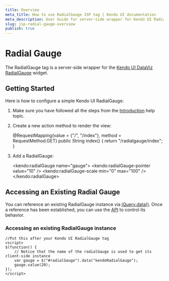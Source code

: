 ```yaml
---
title: Overview
meta_title: How to use RadialGauge JSP tag | Kendo UI documentation
meta_description: User Guide for server-side wrapper for Kendo UI RadialGauge for JSP.
slug: jsp-radial-gauge-overview
publish: true
---
```


# Radial Gauge

The RadialGauge tag is a server-side wrapper for the [Kendo UI DataViz RadialGauge](/kendo-ui/api/dataviz/radialgauge) widget.

## Getting Started

Here is how to configure a simple Kendo UI RadialGauge:

1.  Make sure you have followed all the steps from the [Introduction](/kendo-ui/getting-started/using-kendo-with/jsp/introduction) help topic.

2.  Create a new action method to render the view:

    @RequestMapping(value = {"/", "/index"}, method = RequestMethod.GET)
    public String index() {
        return "/radialgauge/index";
    }

3.  Add a RadialGauge:

     <kendo:radialGauge name="gauge">
        <kendo:radialGauge-pointer value="10" />
        <kendo:radialGauge-scale min="0" max="100" />
     </kendo:radialGauge>

## Accessing an Existing Radial Gauge

You can reference an existing RadialGauge instance via [jQuery.data()](http://api.jquery.com/jQuery.data/).
Once a reference has been established, you can use the [API](/kendo-ui/api/dataviz/radialgauge#methods) to control its behavior.

### Accessing an existing RadialGauge instance

    //Put this after your Kendo UI RadialGauge tag
    <script>
    $(function() {
        // Notice that the name of the radialGauge is used to get its client-side instance
        var gauge = $("#radialGauge").data("kendoRadialGauge");
        gauge.value(20);
    });
    </script>

